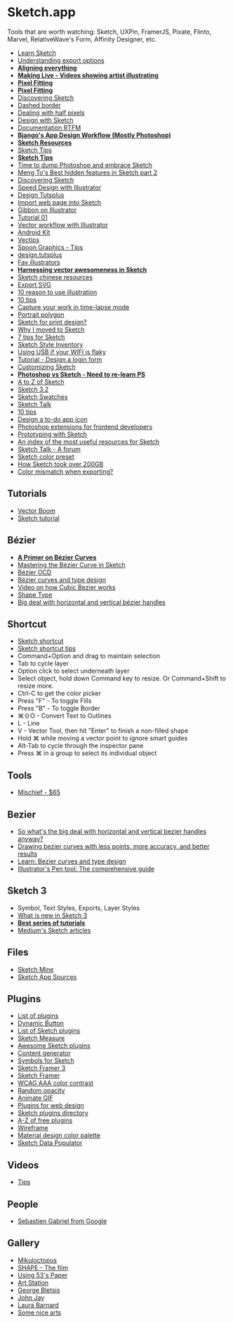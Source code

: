 # Sketch.app

Tools that are worth watching: Sketch, UXPin, FramerJS, Pixate, Flinto, Marvel, RelativeWave's Form, Affinity Designer, etc.

* [Learn Sketch](http://learnsketch.com/)
* [Understanding export options](http://webdesign.tutsplus.com/tutorials/understanding-sketchs-export-options--cms-22207)
* [**Aligning everything**](http://www.sketchtips.info/articles/aligning-everything)
* [**Making Live - Videos showing artist illustrating**](https://makinglive.com/watch/drawing-illustrations)
* [**Pixel Fitting**](https://www.youtube.com/watch?v=wSLW4K2ON4s)
* [**Pixel Fitting**](http://dcurt.is/pixel-fitting)
* [Discovering Sketch](https://medium.com/@jm_denis/discovering-sketch-25545f6cb161)
* [Dashed border](https://news.layervault.com/stories/47034-how-can-we-calculate-a-perfect-dashed-border-in-sketch)
* [Dealing with half pixels](https://medium.com/@dmiiiitri/fixing-icons-for-medium-8939ae05db85)
* [Design with Sketch](https://medium.com/design-with-sketch/design-with-sketch-92608a88c103)
* [Documentation RTFM](http://bohemiancoding.com/sketch/support/documentation/)
* [**Bjango's App Design Workflow (Mostly Photoshop)**](http://bjango.com/articles/appdesignworkflow/#)
* [**Sketch Resources**](http://learn.ustwo.com/sketch-resources)
* [Sketch Tips](http://www.sketchtips.info/)
* [**Sketch Tips**](https://www.drawar.com/sketch/tips)
* [Time to dump Photoshop and embrace Sketch](https://medium.com/design-ux/c59ff242715d)
* [Meng To's Best hidden features in Sketch part 2](http://blog.mengto.com/hidden-features-sketch-part-2/)
* [Discovering Sketch](https://medium.com/design-ux/25545f6cb161)
* [Speed Design with Illustrator](http://www.designsprint.net/)
* [Design Tutsplus](http://design.tutsplus.com/)
* [Import web page into Sketch](https://medium.com/p/6681ae0b118a)
* [Gibbon on Illustrator](https://gibbon.co/maximebodereau/illustrator)
* [Tutorial 01](https://medium.com/@KounterB/sketch-tutorial_01-b76271a095e3)
* [Vector workflow with Illustrator](https://medium.com/@janoskoos/my-vector-workflow-dd1357d28d7c)
* [Android Kit](https://github.com/wikichen/sketch-android-kit)
* [Vectips](http://vectips.com/)
* [Spoon Graphics - Tips](http://blog.spoongraphics.co.uk/)
* [design.tutsplus](http://design.tutsplus.com/)
* [Fav illustrators](https://news.layervault.com/stories/27329-ask-dn-favorite-illustrators)
* [**Harnessing vector awesomeness in Sketch**](https://medium.com/@pnowelldesign/harnessing-vector-awesomeness-in-sketch-3c9621408138)
* [Sketch chinese resources](http://sketchcn.com/)
* [Export SVG](http://hackingui.com/design/my-workflow-to-export-svgs-out-of-my-photoshop-design-files/)
* [10 reason to use illustration](http://bluegg.co.uk/10-reasons-to-use-illustration/)
* [10 tips](http://saloon.io/10-tips-tricks-for-sketch/)
* [Capture your work in time-lapse mode](http://schnappsformac.com/)
* [Portrait polygon](http://medialoot.com/blog/tutorial-polygon-portrait-poster-design/)
* [Sketch for print design?](https://medium.com/@pnowelldesign/sketch-for-print-design-fd165b92cb3a)
* [Why I moved to Sketch](http://hackingui.com/design/sketch-design/why-i-moved-to-sketch/)
* [7 tips for Sketch](https://medium.com/design-idea/7-tips-for-sketch-users-e09c27c7ce08)
* [Sketch Style Inventory](https://github.com/getflourish/Sketch-Style-Inventory/)
* [Using USB if your WIFI is flaky](http://bomberstudios.com/post/54587126654/using-sketch-mirror-liveview-silkscreen-skala)
* [Tutorial - Design a login form](http://webdesign.tutsplus.com/tutorials/sketch-for-beginners-design-a-login-form-interface--cms-21534)
* [Customizing Sketch](http://hackingui.com/design/sketch-design/customize-sketch-with-plugins-and-keyboard-shortcuts/)
* [**Photoshop vs Sketch - Need to re-learn PS**](http://photoshopsecrets.tumblr.com/post/100218629171/photoshop-vs-sketch)
* [A to Z of Sketch](http://webdesign.tutsplus.com/articles/the-a-to-z-of-sketch--cms-22030)
* [Sketch 3.2](https://medium.com/sketch-tricks/sketch-3-2-beta-bdffc9ce6216)
* [Sketch Swatches](http://build.pixelunion.net/sketch-swatches/)
* [Sketch Talk](http://talk.sketchapphub.com/)
* [10 tips](http://blog.uxpin.com/5951/10-best-practices-sketch/)
* [Design a to-do app icon](http://airwalk-design.com/?cat=tutorials&inc=1744&stick=design-a-todo-list-app-icon-with-sketch-3)
* [Photoshop extensions for frontend developers](http://vilcins.lv/blog/2015/Photoshop-extensions-for-frontend-developers/)
* [Prototyping with Sketch](http://blog.invisionapp.com/11-tips-for-prototyping-with-sketch/)
* [An index of the most useful resources for Sketch](http://sketch.land/index.html)
* [Sketch Talk - A forum](http://sketchtalk.io/)
* [Sketch color preset](https://github.com/RayPS/my-sketch-colors)
* [How Sketch took over 200GB](https://medium.com/@thomasdegry/how-sketch-took-over-200gb-of-our-macbooks-cb7dd10c8163)
* [Color mismatch when exporting?](https://www.designernews.co/stories/55640-color-saturation-on-sketch-exports)

## Tutorials

* [Vector Boom](http://vectorboom.com/)
* [Sketch tutorial](http://megumi.co/learn/sketch.htm)

## Bézier

* [**A Primer on Bézier Curves**](http://pomax.github.io/bezierinfo/)
* [Mastering the Bézier Curve in Sketch](https://medium.com/sketch-app/mastering-the-bezier-curve-in-sketch-4da8fdf0dbbb)
* [Bézier OCD](http://learn.scannerlicker.net/2014/10/01/bezier-ocd-or-why-you-should-know-about-point-placement/)
* [Bézier curves and type design](http://learn.scannerlicker.net/2014/04/16/bezier-curves-and-type-design-a-tutorial/)
* [Video on how Cubic Bezier works](https://vimeo.com/106757336)
* [Shape Type](http://shape.method.ac/)
* [Big deal with horizontal and vertical bézier handles](http://theagsc.com/community/tutorials/so-whats-the-big-deal-with-horizontal-vertical-bezier-handles-anyway)

## Shortcut

* [Sketch shortcut](https://medium.com/sketch-app/sketch-shortcuts-4babfb40545b)
* [Sketch shortcut tips](https://news.layervault.com/stories/38711-sketch-tip-hold-cmd-to-clickthrough-a-group)
* Command+Option and drag to maintain selection
* Tab to cycle layer
* Option click to select underneath layer
* Select object, hold down Command key to resize. Or Command+Shift to resize more.
* Ctrl-C to get the color picker
* Press "F" - To toggle Fills
* Press "B" - To toggle Border
* ⌘⇧O - Convert Text to Outlines
* L - Line
* V - Vector Tool, then hit "Enter" to finish a non-filled shape
* Hold ⌘ while moving a vector point to ignore smart guides
* Alt-Tab to cycle through the inspector pane
* Press ⌘ in a group to select its individual object

## Tools

* [Mischief - $65](http://madewithmischief.tumblr.com/)

## Bezier

* [So what's the big deal with horizontal and vertical bezier handles anyway?](http://theagsc.com/community/tutorials/so-whats-the-big-deal-with-horizontal-vertical-bezier-handles-anyway)
* [Drawing bezier curves with less points, more accuracy, and better results](http://ashrafali.net/blog/drawing-bezier-curves-with-less-points-more-accuracy-and-better-results)
* [Learn: Bezier curves and type design](http://learn.scannerlicker.net/2014/04/16/bezier-curves-and-type-design-a-tutorial/)
* [Illustrator's Pen tool: The comprehensive guide](http://design.tutsplus.com/tutorials/illustrators-pen-tool-the-comprehensive-guide--vector-141)

## Sketch 3

* Symbol, Text Styles, Exports, Layer Styles
* [What is new in Sketch 3](https://medium.com/p/4b92d8b25f3)
* [**Best series of tutorials**](https://medium.com/sketch-app/harnessing-vector-awesomeness-in-sketch-3c9621408138)
* [Medium's Sketch articles](https://medium.com/sketch-app)

## Files

* [Sketch Mine](http://sketchmine.co/)
* [Sketch App Sources](http://www.sketchappsources.com/)

## Plugins

* [List of plugins](https://news.layervault.com/stories/24626-ask-dn-what-are-your-favourite-sketch-plugins)
* [Dynamic Button](https://github.com/ddwht/sketch-dynamic-button)
* [List of Sketch plugins](https://gist.github.com/bomberstudios/7694497)
* [Sketch Measure](https://github.com/utom/sketch-measure)
* [Awesome Sketch plugins](http://awesome-sket.ch/)
* [Content generator](https://github.com/timuric/Content-generator-sketch-plugin)
* [Symbols for Sketch](https://github.com/cognitom/symbols-for-sketch)
* [Sketch Framer 3](https://github.com/bomberstudios/sketch-framer-3)
* [Sketch Framer](https://github.com/bomberstudios/sketch-framer/)
* [WCAG AAA color contrast](https://github.com/getflourish/Sketch-Color-Contrast-Analyser)
* [Random opacity](https://github.com/adamhowell/random-opacity-sketch-plugin)
* [Animate GIF](https://github.com/NathanRutzky/Generate-GIF)
* [Plugins for web design](http://www.newmediacampaigns.com/blog/essential-sketch-plugins-for-web-design)
* [Sketch plugins directory](https://github.com/sketchplugins/plugin-directory)
* [A-Z of free plugins](http://marketblog.envato.com/resources/z-free-sketch-app-plugins/)
* [Wireframe](https://github.com/teracyhq/wireframe)
* [Material design color palette](https://github.com/t32k/material-design-color-palette-sketch-plugin)
* [Sketch Data Populator](https://github.com/preciousforever/sketch-data-populator)

## Videos

* [Tips](https://www.youtube.com/watch?v=AV2OkzIGykA&list=PLLnpHn493BHE6UIsdKYlS5zu-ZYvx22CS)

## People

* [Sebastien Gabriel from Google](http://sebastien-gabriel.com/)


## Gallery

* [Mikuloctopus](http://mikuloctopus.tumblr.com/)
* [SHAPE - The film](http://makeshapechange.com/)
* [Using 53's Paper](http://angelwhite24.tumblr.com/)
* [Art Station](http://magazine.artstation.com/)
* [George Bletsis](http://monstertreeart.tumblr.com/)
* [John Jay](http://www.johnjayart.com/)
* [Laura Barnard](http://laurabarnard.co.uk/work/)
* [Some nice arts](https://felicien-nourry.artstation.com/)